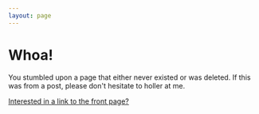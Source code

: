 ```yaml
---
layout: page
---
```


# Whoa!

You stumbled upon a page that either never existed or was deleted.
If this was from a post, please don't hesitate to holler at me.

[Interested in a link to the front page?](/)
